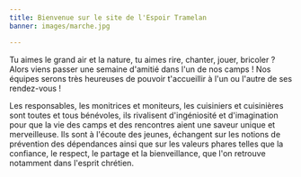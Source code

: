 ```yaml
---
title: Bienvenue sur le site de l'Espoir Tramelan
banner: images/marche.jpg

---
```

Tu aimes le grand air et la nature, tu aimes rire, chanter, jouer, bricoler ? Alors viens passer une semaine d'amitié dans l'un de nos camps ! Nos équipes serons très heureuses de pouvoir t'accueillir à l'un ou l'autre de ses rendez-vous !

Les responsables, les monitrices et moniteurs, les cuisiniers et cuisinières sont toutes et tous bénévoles, ils rivalisent d'ingéniosité et d'imagination pour que la vie des camps et des rencontres aient une saveur unique et merveilleuse. Ils sont à l'écoute des jeunes, échangent sur les notions de prévention des dépendances ainsi que sur les valeurs phares telles que la confiance, le respect, le partage et la bienveillance, que l'on retrouve notamment dans l'esprit chrétien.